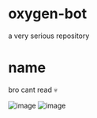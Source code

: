 # oxygen-bot
a very serious repository

# name
bro cant read :skull:

![image](https://cdn.discordapp.com/attachments/884768577541009419/1058786595274227732/Untitled.png)
![image](https://cdn.discordapp.com/attachments/884768577541009419/1058786860110991421/image.png)
